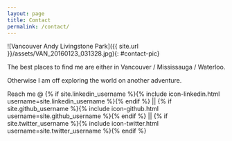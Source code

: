 ```yaml
---
layout: page
title: Contact
permalink: /contact/
---
```


![Vancouver Andy Livingstone Park]({{ site.url }}/assets/VAN_20160123_031328.jpg){: #contact-pic}


The best places to find me are either in Vancouver / Mississauga / Waterloo.

Otherwise I am off exploring the world on another adventure.

Reach me @ {% if site.linkedin_username %}{% include icon-linkedin.html username=site.linkedin_username %}{% endif %} || {% if site.github_username %}{% include icon-github.html username=site.github_username %}{% endif %} || {% if site.twitter_username %}{% include icon-twitter.html username=site.twitter_username %}{% endif %}

<!-- Consider integrating something like SimpleForm to get a contact form on the page
 - form goes here
 - add more
 -->

<!-- You can find the source code for the Jekyll new theme at:
{% include icon-github.html username="jglovier" %} /
[jekyll-new](https://github.com/jglovier/jekyll-new)
 -->